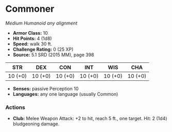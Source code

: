# Commoner

*Medium* *Humanoid* *any alignment*

- **Armor Class:** 10
- **Hit Points:** 4 (1d8)
- **Speed:** walk 30 ft.
- **Challenge Rating:** 0 (25 XP)
- **Source:** 5.1 SRD (2015 MM), page 398

| STR | DEX | CON | INT | WIS | CHA |
| --- | --- | --- | --- | --- | --- |
| 10 (+0) | 10 (+0) | 10 (+0) | 10 (+0) | 10 (+0) | 10 (+0) |

- **Senses:** passive Perception 10
- **Languages:** any one language (usually Common)

### Actions

- **Club:** Melee Weapon Attack: +2 to hit, reach 5 ft., one target. Hit: 2 (1d4) bludgeoning damage.


